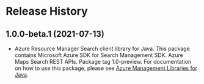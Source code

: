 # Release History

## 1.0.0-beta.1 (2021-07-13)

- Azure Resource Manager Search client library for Java. This package contains Microsoft Azure SDK for Search Management SDK. Azure Maps Search REST APIs. Package tag 1.0-preview. For documentation on how to use this package, please see [Azure Management Libraries for Java](https://aka.ms/azsdk/java/mgmt).
